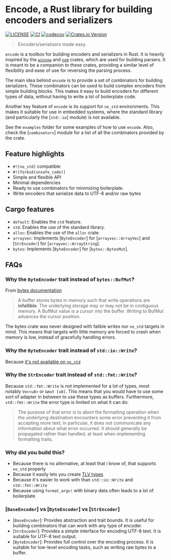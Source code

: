 # Encode, a Rust library for building encoders and serializers

[![LICENSE](https://img.shields.io/badge/license-MIT-blue.svg)](LICENSE)
[![CI](https://github.com/Altair-Bueno/encode/actions/workflows/ci.yml/badge.svg)](https://github.com/Altair-Bueno/encode/actions/workflows/ci.yml)
[![codecov](https://codecov.io/gh/Altair-Bueno/encode/graph/badge.svg?token=Q89UGZC3RI)](https://codecov.io/gh/Altair-Bueno/encode)
[![Crates.io Version](https://img.shields.io/crates/v/encode.svg)](https://crates.io/crates/encode)

> Encoders/serializers made easy.

`encode` is a toolbox for building encoders and serializers in Rust. It is
heavily inspired by the [`winnow`](https://docs.rs/winnow/latest/winnow/) and
[`nom`](https://docs.rs/nom/latest/nom/) crates, which are used for building
parsers. It is meant to be a companion to these crates, providing a similar
level of flexibility and ease of use for reversing the parsing process.

The main idea behind `encode` is to provide a set of combinators for building
serializers. These combinators can be used to build complex encoders from simple
building blocks. This makes it easy to build encoders for different types of
data, without having to write a lot of boilerplate code.

Another key feature of `encode` is its support for `no_std` environments. This
makes it suitable for use in embedded systems, where the standard library (and
particularly the [`std::io`] module) is not available.

See the `examples` folder for some examples of how to use `encode`. Also, check
the [`combinators`] module for a list of all the combinators provided by the
crate.

## Feature highlights

- `#![no_std]` compatible
- `#![forbid(unsafe_code)]`
- Simple and flexible API
- Minimal dependencies
- Ready to use combinators for minimizing boilerplate.
- Write encoders that serialize data to UTF-8 and/or raw bytes

## Cargo features

- `default`: Enables the `std` feature.
- `std`: Enables the use of the standard library.
- `alloc`: Enables the use of the `alloc` crate.
- `arrayvec`: Implements [`ByteEncoder`] for [`arrayvec::ArrayVec`] and
  [`StrEncoder`] for [`arrayvec::ArrayString`].
- `bytes`: Implements [`ByteEncoder`] for [`bytes::BytesMut`].

## FAQs

### Why the `ByteEncoder` trait instead of `bytes::BufMut`?

From
[bytes documentation](https://docs.rs/bytes/latest/bytes/buf/trait.BufMut.html)

> A buffer stores bytes in memory such that write operations are **infallible**.
> The underlying storage may or may not be in contiguous memory. A BufMut value
> is a cursor into the buffer. Writing to BufMut advances the cursor position.

The bytes crate was never designed with falible writes nor `no_std` targets in
mind. This means that targets with little memory are forced to crash when memory
is low, instead of gracefully handling errors.

### Why the `ByteEncoder` trait instead of `std::io::Write`?

Because
[it's not available on `no_std`](https://github.com/rust-lang/rust/issues/48331)

### Why the `StrEncoder` trait instead of `std::fmt::Write`?

Because `std::fmt::Write` is not implemented for a lot of types, most notably
`Vec<u8>` or `&mut [u8]`. This means that you would have to use some sort of
adapter in between to use these types as buffers. Furthermore, `std::fmt::Write`
the error type is limited on what it can do:

> The purpose of that error is to abort the formatting operation when the
> underlying destination encounters some error preventing it from accepting more
> text; in particular, it does not communicate any information about what error
> occurred. It should generally be propagated rather than handled, at least when
> implementing formatting traits.

### Why did you build this?

- Because there is no alternative, at least that i know of, that supports
  `no_std` properly
- Because it easily lets you create
  [TLV types](https://en.wikipedia.org/wiki/Type–length–value)
- Because it's easier to work with than `std::io::Write` and `std::fmt::Write`
- Because using `format_args!` with binary data often leads to a lot of
  boilerplate

### [`BaseEncoder`] vs [`ByteEncoder`] vs [`StrEncoder`]

- [`BaseEncoder`]: Provides abstraction and trait bounds. It is useful for
  building combinators that can work with any type of encoder.
- [`StrEncoder`]: Provides a simple interface for encoding UTF-8 text. It is
  suitable for UTF-8 text output.
- [`ByteEncoder`]: Provides full control over the encoding process. It is
  suitable for low-level encoding tasks, such as writing raw bytes to a buffer.
